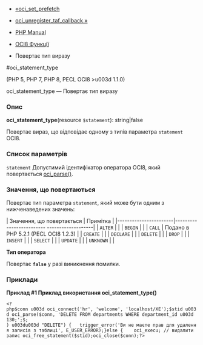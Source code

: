 - [«oci_set_prefetch](function.oci-set-prefetch.md)
- [oci_unregister_taf_callback »](function.oci-unregister-taf-callback.md)

- [PHP Manual](index.md)
- [OCI8 Функції](ref.oci8.md)
- Повертає тип виразу

#oci_statement_type

(PHP 5, PHP 7, PHP 8, PECL OCI8 \>u003d 1.1.0)

oci_statement_type — Повертає тип виразу

### Опис

**oci_statement_type**(resource `$statement`): string\|false

Повертає вираз, що відповідає одному з типів параметра
`statement` OCI8.

### Список параметрів

`statement`
Допустимий ідентифікатор оператора OCI8, який повертається
[oci_parse()](function.oci-parse.md).

### Значення, що повертаються

Повертає тип параметра `statement`, який може бути одним з
нижченаведених значень:

| Значення, що повертається | Примітка |
|-----------------------|------------------------- -------------------|
| `ALTER` | |
| `BEGIN` | |
| `CALL` | Подано в PHP 5.2.1 (PECL OCI8 1.2.3) |
| `CREATE` | |
| `DECLARE` | |
| `DELETE` | |
| `DROP` | |
| `INSERT` | |
| `SELECT` | |
| `UPDATE` | |
| `UNKNOWN` | |

**Тип оператора**

Повертає **`false`** у разі виникнення помилки.

### Приклади

**Приклад #1 Приклад використання **oci_statement_type()****

` <?php$conn u003d oci_connect('hr', 'welcome', 'localhost/XE');$stid u003d oci_parse($conn, 'DELETE FROM departments WHERE department_id u003d 130;';$; ) u003du003d "DELETE") {   trigger_error('Ви не маєте прав для удалення записів з таблиці', E_USER_ERROR);}else {    oci_execu; // видалити запис oci_free_statement($stid);oci_close($conn);?> `
